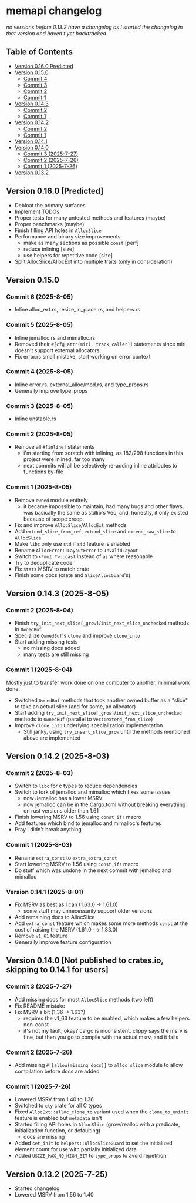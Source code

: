 # memapi changelog

_no versions before 0.13.2 have a changelog as I started the changelog in that version and haven't yet backtracked._

## Table of Contents

- [Version 0.16.0 Predicted](#version-0160-predicted)
- [Version 0.15.0](#version-0150)
  - [Commit 4](#commit-4-2025-8-05)
  - [Commit 3](#commit-3-2025-8-05)
  - [Commit 2](#commit-2-2025-8-05)
  - [Commit 1](#commit-1-2025-8-05)
- [Version 0.14.3](#version-0143-2025-8-05)
  - [Commit 2](#commit-2-2025-8-04)
  - [Commit 1](#commit-1-2025-8-04)
- [Version 0.14.2](#version-0142-2025-8-03)
  - [Commit 2](#commit-2-2025-8-03)
  - [Commit 1](#commit-1-2025-8-03)
- [Version 0.14.1](#version-0141-2025-8-01)
- [Version 0.14.0](#version-0140-not-published-to-cratesio-skipping-to-0141-for-users)
  - [Commit 3 (2025-7-27)](#commit-3-2025-7-27)
  - [Commit 2 (2025-7-26)](#commit-2-2025-7-26)
  - [Commit 1 (2025-7-26)](#commit-1-2025-7-26)
- [Version 0.13.2](#version-0132-2025-7-25)

## Version 0.16.0 [Predicted]

- Debloat the primary surfaces
- Implement TODOs
- Proper tests for many untested methods and features (maybe)
- Proper benchmarks (maybe)
- Finish filling API holes in `AllocSlice`
- Performance and binary size improvements
  - make as many sections as possible `const` [perf]
  - reduce inlining [size]
  - use helpers for repetitive code [size]
- Split AllocSlice/AllocExt into multiple traits (only in consideration)

## Version 0.15.0

### Commit 6 (2025-8-05)

- Inline alloc_ext.rs, resize_in_place.rs, and helpers.rs

### Commit 5 (2025-8-05)

- Inline jemalloc.rs and mimalloc.rs
- Removed their `#[cfg_attr(miri, track_caller)]` statements since miri doesn't support external allocators
- Fix error.rs small mistake, start working on error context

### Commit 4 (2025-8-05)

- Inline error.rs, external_alloc/mod.rs, and type_props.rs
- Generally improve type_props

### Commit 3 (2025-8-05)

- Inline unstable.rs

### Commit 2 (2025-8-05)

- Remove all `#[inline]` statements
  - i'm starting from scratch with inlining, as 182/298 functions in this project were inlined, far too many
  - next commits will all be selectively re-adding inline attributes to functions by-file

### Commit 1 (2025-8-05)

- Remove `owned` module entirely
  - it became impossible to maintain, had many bugs and other flaws, was basically the same as stdlib's Vec, and,
    honestly, it only existed because of scope creep.
- Fix and improve `AllocSlice`/`AllocExt` methods
- Add `extend_slice_from_ref`, `extend_slice` and `extend_raw_slice` to `AllocSlice`
- Make `libc` only use `std` if `std` feature is enabled
- Rename `AllocError::LayoutError` to `InvalidLayout`
- Switch to `<*mut T>::cast` instead of `as` where reasonable
- Try to deduplicate code
- Fix `stats` MSRV to match crate
- Finish some docs (crate and `SliceAllocGuard`'s)

## Version 0.14.3 (2025-8-05)

### Commit 2 (2025-8-04)

- Finish `try_init_next_slice[_grow]`/`init_next_slice_unchecked` methods in `OwnedBuf`
- Specialize `OwnedBuf`'s `clone` and improve `clone_into`
- Start adding missing tests
  - no missing docs added
  - many tests are still missing

### Commit 1 (2025-8-04)
Mostly just to transfer work done on one computer to another, minimal work done.

- Switched `OwnedBuf` methods that took another owned buffer as a "slice" to take an actual slice (and for some, an 
  allocator)
- Start adding `try_init_next_slice[_grow]`/`init_next_slice_unchecked` methods to `OwnedBuf` (parallel to
  `Vec::extend_from_slice`)
- Improve `clone_into` underlying specialization implementation
  - Still janky, using `try_insert_slice_grow` until the methods mentioned above are implemented

## Version 0.14.2 (2025-8-03)

### Commit 2 (2025-8-03)

- Switch to `libc` for c types to reduce dependencies
- Switch to fork of jemalloc and mimalloc which fixes some issues
  - now Jemalloc has a lower MSRV
  - now jemalloc can be in the Cargo.toml without breaking everything on rust versions older than 1.61
- Finish lowering MSRV to 1.56 using `const_if!` macro
- Add features which bind to jemalloc and mimalloc's features
- Pray I didn't break anything

### Commit 1 (2025-8-03)

- Rename `extra_const` to `extra_extra_const`
- Start lowering MSRV to 1.56 using `const_if!` macro
- Do stuff which was undone in the next commit with jemalloc and mimalloc

### Version 0.14.1 (2025-8-01)

- Fix MSRV as best as I can (1.63.0 → 1.61.0)
  - some stuff may unnecessarily support older versions
- Add remaining docs to AllocSlice
- Add `extra_const` feature which makes some more methods `const` at the cost of raising the MSRV (1.61.0 -→ 1.83.0)
- Remove `v1_61` feature
- Generally improve feature configuration

## Version 0.14.0 [Not published to crates.io, skipping to 0.14.1 for users]

### Commit 3 (2025-7-27)

- Add missing docs for most `AllocSlice` methods (two left)
- Fix README mistake
- Fix MSRV a bit (1.36 → 1.63?)
    - requires the v1_63 feature to be enabled, which makes a few helpers non-const
    - it's not my fault, okay? cargo is inconsistent. clippy says the msrv is fine, but then you go to compile with the
      actual msrv, and it fails

### Commit 2 (2025-7-26)

- Add missing `#![allow(missing_docs)]` to `alloc_slice` module to allow compilation before docs are added

### Commit 1 (2025-7-26)

- Lowered MSRV from 1.40 to 1.36
- Switched to `cty` crate for all C types
- Fixed `AllocExt::alloc_clone_to` variant used when the `clone_to_uninit` feature is enabled but `metadata` isn't
- Started filling API holes in `AllocSlice` (grow/realloc with a predicate, initialization function, or defaulting)
  - docs are missing
- Added `set_init` to `helpers::AllocSliceGuard` to set the initialized element count for use with partially initialized
  data
- Added `USIZE_MAX_NO_HIGH_BIT` to `type_props` to avoid repetition

## Version 0.13.2 (2025-7-25)

- Started changelog
- Lowered MSRV from 1.56 to 1.40
